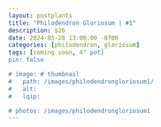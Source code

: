 ```yaml
---
layout: postplants
title: "Philodendron Gloriosum | #1"
description: $26
date: 2024-05-28 13:00:00 -0700
categories: [philodendron, gloriosum]
tags: [coming soon, 4" pot]
pin: false

# image: # thumbnail
#   path: /images/philodendrongloriosum1/
#   alt:
#   lqip:

# photos: /images/philodendrongloriosum1
---
```

